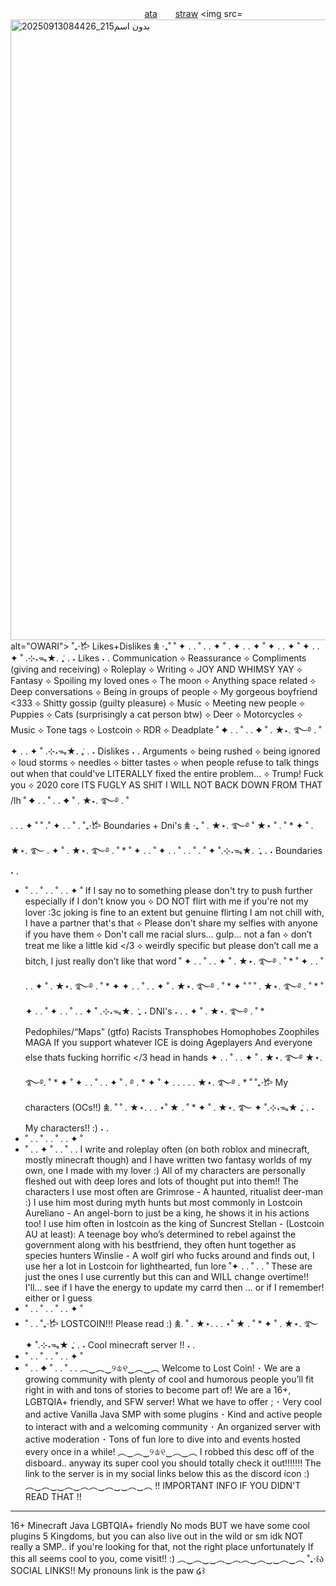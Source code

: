   
  　    　  　  　    　   　   　   　   [ata](https://angxlpraize.atabook.org/)   　 [straw](https://angxlpraize.straw.page/) <img src=<img width="736" height="993" alt="بدون اسم215_20250913084426" src="https://github.com/user-attachments/assets/96597ba9-42ae-4b8a-ac05-2f67ea3922f8" />
 alt="OWARI">
             ˚₊‧𐂂 Likes+Dislikes 𖠰 ‧₊˚
˚        ✦      .    .    ˚  .           . ✦       ˚         .
✦      .    .      ✦  ˚ ✦      .    .      ✦  ˚ ✦      .    .      ✦  ˚
.⊹˖ᯓ★. ݁₊ . ˖ Likes ˖ .
Communication ⟡ Reassurance ⟡ Compliments (giving and receiving) ⟡ Roleplay ⟡ Writing ⟡ JOY AND WHIMSY YAY ⟡ Fantasy ⟡ Spoiling my loved ones ⟡ The moon ⟡ Anything space related ⟡ Deep conversations ⟡ Being in groups of people ⟡ My gorgeous boyfriend <333 ⟡ Shitty gossip (guilty pleasure) ⟡ Music ⟡ Meeting new people ⟡ Puppies ⟡ Cats (surprisingly a cat person btw) ⟡ Deer ⟡ Motorcycles ⟡ Music ⟡ Tone tags ⟡ Lostcoin ⟡ RDR ⟡ Deadplate
˚        ✦      .    .    ˚  .           . ✦         ˚         . ★⋆. ࿐࿔
.       ˚                  ✦      .    .      ✦  ˚
.⊹˖ᯓ★. ݁₊ . ˖ Dislikes ˖ .
Arguments ⟡ being rushed ⟡ being ignored ⟡ loud storms ⟡ needles ⟡ bitter tastes ⟡ when people refuse to talk things out when that could've LITERALLY fixed the entire problem... ⟡ Trump! Fuck you ⟡ 2020 core ITS FUGLY AS SHIT I WILL NOT BACK DOWN FROM THAT /lh
˚        ✦      .    .    ˚  .           . ✦         ˚         . ★⋆. ࿐࿔
.       ˚         
         .      .    .      ✦  ˚          ˚  .˚        ✦      .    .    ˚  .
˚₊‧𐂂 Boundaries + Dni's 𖠰 ‧₊
˚          . ★⋆. ࿐࿔ ˚   ★⋆ ˚
.       ˚         * ✦         ˚         . ★⋆. ࿐
. ✦         ˚         . ★⋆. ࿐࿔ .       ˚         * ˚        ✦      .    .    ˚  ✦      .    .    ˚  .           .       ˚ .       ˚
✦  ˚.⊹˖ᯓ★. ݁ ݁₊ . ˖ Boundaries ˖ .
* ˚          .    .    ˚        .    .    ˚  .           . ✦         ˚
If I say no to something please don't try to push further especially if I don't know you ⟡ DO NOT flirt with me if you're not my lover :3c joking is fine to an extent but genuine flirting I am not chill with, I have a partner that's that ⟡ Please don't share my selfies with anyone if you have them ⟡ Don't call me racial slurs... gulp... not a fan ⟡ don’t treat me like a little kid </3 ⟡ weirdly specific but please don’t call me a bitch, I just really don’t like that word
˚        ✦      .    .    ˚  .           . ✦         ˚         . ★⋆. ࿐࿔
.       ˚         * ˚        ✦      .    .    ˚  .           . ✦         ˚         . ★⋆. ࿐࿔
.       ˚         * ✦  ✦      .    .    ˚  .           . ✦         ˚         . ★⋆. ࿐࿔
.       ˚         * ✦         ˚       ˚          ˚         . ★⋆. ࿐࿔
.       ˚         * ˚        ✦      .    .    ˚  ✦      .    .    ˚  .           . ✦         ˚
.⊹˖ᯓ★. ݁ ݁₊ ˖ DNI's ˖ .
. ✦         ˚         . ★⋆. ࿐࿔
.       ˚         *
Pedophiles/“Maps” (gtfo)
Racists
Transphobes
Homophobes
Zoophiles
MAGA
If you support whatever ICE is doing
Ageplayers
And everyone else thats fucking horrific </3 head in hands
✦      .    .    ˚  .           . ✦         ˚         . ★⋆. ࿐࿔
★⋆. ࿐࿔.       ˚         * ✦         ˚
✦      .    .    ˚  .           . ✦         ˚         . ࿔
.                * ✦         ˚
✦      .    .      .           .                   . ★⋆. ࿐࿔
.                *          ˚
˚₊‧𐂂 My characters (OCs!!) 𖠰. ˚         ˚         . ★⋆. .          .       ⋆˚  ★
.       ˚         * ✦         ˚         . ★⋆. ࿐
✦  ˚.⊹˖ᯓ★ ݁₊ . ˖ My characters!! :) ˖ .
* ˚          .    .    ˚        .    .    ˚  .           . ✦         ˚
* ˚    .           . ✦      ˚          .    .    ˚          .           .
I write and roleplay often (on both roblox and minecraft, mostly minecraft though) and I have written two fantasy worlds of my own, one I made with my lover :) All of my characters are personally fleshed out with deep lores and lots of thought put into them!! The characters I use most often are
Grimrose - A haunted, ritualist deer-man :) I use him most during myth hunts but most commonly in Lostcoin
Aureliano - An angel-born to just be a king, he shows it in his actions too! I use him often in lostcoin as the king of Suncrest
Stellan - (Lostcoin AU at least): A teenage boy who’s determined to rebel against the government along with his bestfriend, they often hunt together as species hunters
Winslie - A wolf girl who fucks around and finds out, I use her a lot in Lostcoin for lighthearted, fun lore
˚✦        .    .    ˚  .           .          ˚
These are just the ones I use currently but this can and WILL change overtime!! I'll... see if I have the energy to update my carrd then ... or if I remember! either or I guess
* ˚          .    .    ˚        .    .    ˚  .           . ✦         ˚
* ˚          .    .
˚₊‧𐂂 LOSTCOIN!!! Please read :) 𖠰. ˚         . ★⋆. .          .       ⋆˚  ★
.       ˚         * ✦         ˚         . ★⋆. ࿐
✦  ˚.⊹˖ᯓ★ ݁₊ . ˖ Cool minecraft server !! ˖
.
* ˚          .    .    ˚        .    .    ˚  .           . ✦         ˚
* ˚    .           . ✦      ˚          .    .    ˚          .           .
︵‿︵‿୨♔୧‿︵‿︵
Welcome to Lost Coin!
･ We are a growing community with plenty of cool and humorous people you’ll fit right in with and tons of stories to become part of! We are a 16+, LGBTQIA+ friendly, and SFW server!
What we have to offer ;
･ Very cool and active Vanilla Java SMP with some plugins
･ Kind and active people to interact with and a welcoming community
･ An organized server with active moderation
･ Tons of fun lore to dive into and events hosted every once in a while!
︵‿︵‿୨♔୧‿︵‿︵
I robbed this desc off of the disboard.. anyway its super cool you should totally check it out!!!!!!! The link to the server is in my social links below this as the discord icon :)
︵‿︵‿‿︵‿︵︵‿︵‿‿︵‿︵
!! IMPORTANT INFO IF YOU DIDN'T READ THAT !!
-------------------------------------------------
16+
Minecraft Java
LGBTQIA+ friendly
No mods BUT we have some cool plugins
5 Kingdoms, but you can also live out in the wild or sm idk
NOT really a SMP.. if you're looking for that, not the right place unfortunately
If this all seems cool to you, come visit!! :)
︵‿︵‿‿︵‿︵︵‿︵‿‿︵‿︵
˚₊‧꒰ა SOCIAL LINKS!! My pronouns link is the paw ໒꒱
